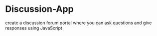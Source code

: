 # Discussion-App
create a discussion forum portal where you can ask questions and give responses using JavaScript
